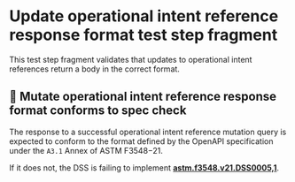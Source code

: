 # Update operational intent reference response format test step fragment

This test step fragment validates that updates to operational intent references return a body in the correct format.

## 🛑 Mutate operational intent reference response format conforms to spec check

The response to a successful operational intent reference mutation query is expected to conform to the format defined by the OpenAPI specification under the `A3.1` Annex of ASTM F3548−21.

If it does not, the DSS is failing to implement **[astm.f3548.v21.DSS0005,1](../../../../../../../requirements/astm/f3548/v21.md)**.
